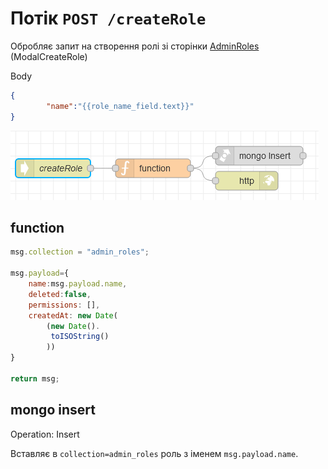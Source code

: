 # Потік `POST /createRole`	

Обробляє запит на створення ролі зі сторінки [AdminRoles](page_adminroles.md) (ModalCreateRole)

Body

```json
{
		"name":"{{role_name_field.text}}"
}
```

![image-20230517142910443](media/image-20230517142910443.png)

## function

```js
msg.collection = "admin_roles";

msg.payload={
    name:msg.payload.name,
    deleted:false,
    permissions: [],
    createdAt: new Date(
        (new Date().
         toISOString()
        ))
}

return msg;
```

## mongo insert

Operation: Insert

Вставляє в `collection=admin_roles` роль з іменем `msg.payload.name`.